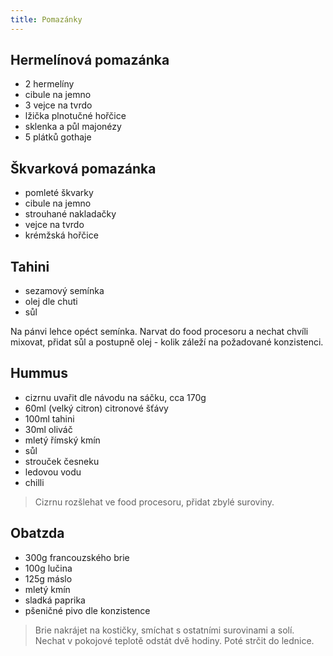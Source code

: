 ```yaml
---
title: Pomazánky
---
```


## Hermelínová pomazánka

- 2 hermelíny
- cibule na jemno
- 3 vejce na tvrdo
- lžička plnotučné hořčice
- sklenka a půl majonézy
- 5 plátků gothaje

## Škvarková pomazánka

- pomleté škvarky
- cibule na jemno
- strouhané nakladačky
- vejce na tvrdo
- krémžská hořčice

## Tahini

- sezamový semínka
- olej dle chuti
- sůl

Na pánvi lehce opéct semínka. Narvat do food procesoru a nechat chvíli mixovat, přidat sůl a postupně olej - kolik záleží na požadované konzistenci.

## Hummus

- cizrnu uvařit dle návodu na sáčku, cca 170g
- 60ml (velký citron) citronové šťávy
- 100ml tahini
- 30ml oliváč
- mletý římský kmín
- sůl
- strouček česneku
- ledovou vodu
- chilli

> Cizrnu rozšlehat ve food procesoru, přidat zbylé suroviny.

## Obatzda

- 300g francouzského brie
- 100g lučina
- 125g máslo
- mletý kmín
- sladká paprika
- pšeničné pivo dle konzistence

> Brie nakrájet na kostičky, smíchat s ostatními surovinami a solí. Nechat v pokojové teplotě odstát dvě hodiny. Poté strčit do lednice.